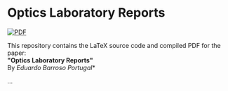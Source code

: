 # Optics Laboratory Reports

[![PDF](https://img.shields.io/badge/View-PDF-red)](/main.pdf)

This repository contains the LaTeX source code and compiled PDF for the paper:  
**"Optics Laboratory Reports"**  
By *Eduardo Barroso Portugal**

...

